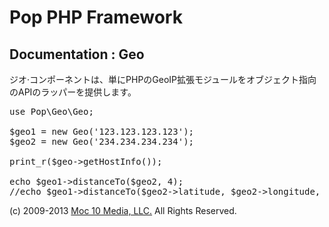 Pop PHP Framework
=================

Documentation : Geo
-------------------

ジオ·コンポーネントは、単にPHPのGeoIP拡張モジュールをオブジェクト指向のAPIのラッパーを提供します。

<pre>
use Pop\Geo\Geo;

$geo1 = new Geo('123.123.123.123');
$geo2 = new Geo('234.234.234.234');

print_r($geo->getHostInfo());

echo $geo1->distanceTo($geo2, 4);
//echo $geo1->distanceTo($geo2->latitude, $geo2->longitude, 4);
</pre>

(c) 2009-2013 [Moc 10 Media, LLC.](http://www.moc10media.com) All Rights Reserved.

